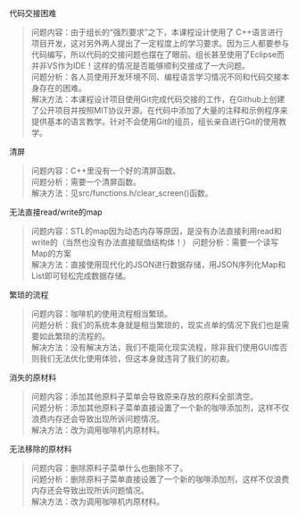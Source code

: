 代码交接困难
> 问题内容：由于组长的“强烈要求”之下，本课程设计使用了	C++语言进行项目开发，这对另外两人提出了一定程度上的学习要求。因为三人都要参与代码编写，所以代码的交接问题也摆在了眼前。组长甚至使用了Eclipse而并非VS作为IDE！这样的情况是否能够顺利交接成了一大问题。  
> 问题分析：各人员使用开发环境不同、编程语言学习情况不同和代码交接本身存在的困难。  
> 解决方法：本课程设计项目使用Git完成代码交接的工作，在Github上创建了公开项目并按照MIT协议开源。在代码中添加了大量的注释和示例程序来提供基本的语言教学。针对不会使用Git的组员，组长亲自进行Git的使用教学。  

清屏
> 问题内容：C++里没有一个好的清屏函数。  
> 问题分析：需要一个清屏函数。  
> 解决方法：见src/functions.h/clear_screen()函数。

无法直接read/write的map
> 问题内容：STL的map因为动态内存等原因，是没有办法直接利用read和write的（当然也没有办法直接赋值结构体！）
> 问题分析：需要一个读写Map的方案  
> 解决方法：直接使用现代化的JSON进行数据存储，用JSON序列化Map和List即可轻松完成数据存储。

繁琐的流程
> 问题内容：咖啡机的使用流程相当繁琐。  
> 问题分析：我们的系统本身就是相当繁琐的，现实点单的情况下我们也是需要如此繁琐的流程的。  
> 解决方法：没有解决方法，我们不能简化现实流程，除非我们使用GUI库否则我们无法优化使用体验，但这本身就违背了我们的初衷。

消失的原材料
> 问题内容：添加其他原料子菜单会导致原来存放的原料全部清空。  
> 问题分析：添加其他原料子菜单直接设置了一个新的咖啡添加剂，这样不仅浪费内存还会导致出现所诉问题情况。  
> 解决方法：改为调用咖啡机内原材料。

无法移除的原材料
> 问题内容：删除原料子菜单什么也删除不了。  
> 问题分析：删除原料子菜单直接设置了一个新的咖啡添加剂，这样不仅浪费内存还会导致出现所诉问题情况。  
> 解决方法：改为调用咖啡机内原材料。
